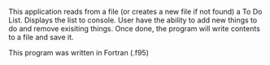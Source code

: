 This application reads from a file (or creates a new file if not found) a To Do List.
Displays the list to console.
User have the ability to add new things to do and remove exisiting things.
Once done, the program will write contents to a file and save it.

This program was written in Fortran (.f95)
